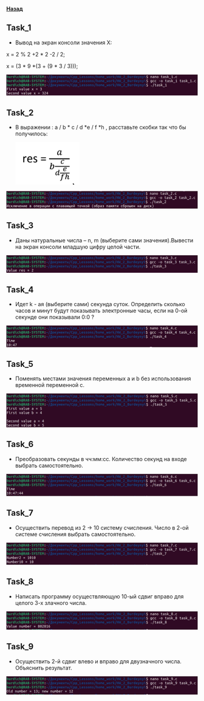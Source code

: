 [**Назад**](https://github.com/BurdichxD4r/Cpp_Lessons/tree/master#course-ccqt)
## Task_1

- Вывод на экран консоли значения X:

x = 2 % 2 +2 * 2 -2 / 2;

x = (3 * 9 *(3 + (9 * 3 / 3)));

<img src="jpg/1.png">

## Task_2

- В выражении : a / b * c / d *e / f *h ,
расставьте скобки так что бы получилось:

    <img src="jpg/task.png">

<img src="jpg/2.png">

## Task_3

- Даны натуральные числа – n, m (выберите сами значения).Вывести на экран консоли младшую цифру целой части.

<img src="jpg/3.png">

## Task_4

- Идет k - ая (выберите сами) секунда суток. Определить сколько часов и минут будут показывать электронные часы, если на 0-ой секунде они показывали 0:0 ?

<img src="jpg/4.png">

## Task_5

- Поменять местами значения переменных а и b без использования временной переменной c.

<img src="jpg/5.png">

## Task_6

- Преобразовать секунды в чч:мм:сс. Количество секунд на входе выбрать самостоятельно.

<img src="jpg/6.png">

## Task_7

- Осуществить перевод из 2 -> 10 систему счисления. Число в 2-ой системе счисления выбрать самостоятельно.

<img src="jpg/7.png">

## Task_8

- Написать программу осуществляющую 10-ый сдвиг вправо для целого 3-х злачного числа.

<img src="jpg/8.png">

## Task_9

- Осуществить 2-й сдвиг влево и вправо для двузначного числа. Объяснить результат.

<img src="jpg/9.png">